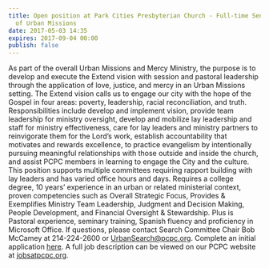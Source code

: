 ```yaml
---
title: Open position at Park Cities Presbyterian Church - Full-time Senior Director
  of Urban Missions
date: 2017-05-03 14:35
expires: 2017-09-04 00:00
publish: false
---
```



As part of the overall Urban Missions and Mercy Ministry, the purpose is to develop and execute the Extend vision with session and pastoral leadership through the application of love, justice, and mercy in an Urban Missions setting. The Extend vision calls us to engage our city with the hope of the Gospel in four areas: poverty, leadership, racial reconciliation, and truth. Responsibilities include develop and implement vision, provide team leadership for ministry oversight, develop and mobilize lay leadership and staff for ministry effectiveness, care for lay leaders and ministry partners to reinvigorate them for the Lord’s work, establish accountability that motivates and rewards excellence, to practice evangelism by intentionally pursuing meaningful relationships with those outside and inside the church, and assist PCPC members in learning to engage the City and the culture. This position supports multiple committees requiring rapport building with lay leaders and has varied office hours and days. Requires a college degree, 10 years’ experience in an urban or related ministerial context, proven competencies such as Overall Strategic Focus, Provides & Exemplifies Ministry Team Leadership, Judgment and Decision Making, People Development, and Financial Oversight & Stewardship. Plus is Pastoral experience, seminary training, Spanish fluency and proficiency in Microsoft Office. If questions, please contact Search Committee Chair Bob McCamey at 214-224-2600 or UrbanSearch@pcpc.org. Complete an initial application [here](https://pcpc.formstack.com/forms/application_for_director_of_urban_ministries). A full job description can be viewed on our PCPC website at [jobsatpcpc.org](https://jobsatpcpc.org).
